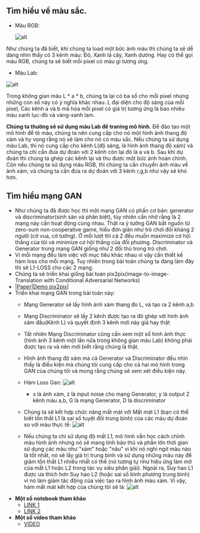 ## Tìm hiểu về màu sắc.

* Màu RGB:

    ![alt](https://raw.githubusercontent.com/moein-shariatnia/Deep-Learning/main/Image%20Colorization%20Tutorial/files/rgb.jpg)

Như chúng ta đã biết, khi chúng ta load một bức ảnh màu thì chúng ta sẽ dễ dàng nhìn thấy có 3 kênh màu: Đỏ, Xanh lá cây, Xanh dương. Hay có thể gọi màu RGB, chúng ta sẽ biết mỗi pixel có màu gì tương ứng. 

* Màu Lab:

![alt](https://raw.githubusercontent.com/moein-shariatnia/Deep-Learning/main/Image%20Colorization%20Tutorial/files/lab.jpg)

Trong không gian màu L * a * b, chúng ta lại có ba số cho mỗi pixel nhưng những con số này có ý nghĩa khác nhau. L đại diện cho độ sáng của mỗi pixel, Các kênh a và b mã hóa mỗi pixel có giá trị tương ứng là bao nhiêu màu xanh lục-đỏ và vàng-xanh lam.

**Chúng ta thường sẽ sử dụng màu Lab để traning mô hình**. Để đào tạo một mô hình để tô màu, chúng ta nên cung cấp cho nó một hình ảnh thang độ xám và hy vọng rằng nó sẽ làm cho nó có màu sắc. Nếu chúng ta sử dụng màu Lab, thì nó cung cấp cho kênh L(độ sáng, là hình ảnh thang độ xám) và chúng ta chỉ cần đưa dự đoán với 2 kênh còn lại đó là a và b. Sau khi dự đoán thì chúng ta ghép các kênh lại và thu được một bức ảnh hoàn chỉnh. Còn nếu chúng ta sử dụng màu RGB, thì chúng ta cần chuyển ảnh màu về ảnh xám, và chúng ta cần đưa ra dự đoán với 3 kênh r,g,b như vậy sẽ khó hơn. 

## Tìm hiểu mạng GAN

* Như chúng ta đã được học thì một mạng GAN có phần cơ bản: generator và discriminator(sinh sản và phân biệt), tùy nhiên cần nhớ rằng là 2 mạng này cần hoạt động cùng nhau. Thật ra ỷ tưởng GAN bắt nguồn từ zero-sum non-cooperative game, hiểu đơn giản như trò chơi đối kháng 2 người (cờ vua, cờ tướng). Ở mỗi lượt thì cả 2 đều muốn maximize cơ hội thắng của tôi và minimize cơ hội thắng của đối phương. Discriminator và Generator trong mạng GAN giống như 2 đối thủ trong trò chơi. 
* Vì mỗi mạng đều làm việc với mục tiêu khác nhau vì vậy cần thiết kế hàm loss cho mỗi mạng. Tuy nhiên trong bài toán chúng ta đang làm đây thì sẽ L1-LOSS cho các 2 mạng.
* Chúng ta sẽ triển khai giống bài toán pix2pix(image-to-image-Translation with Conditional Adversarial Networks)
* |[Paper](https://arxiv.org/abs/1611.07004)|[Demo pix2pix](https://affinelayer.com/pixsrv/)|
* Triển khai mạng GAN trong bài toán này:
  * Mạng Generator sẽ lấy hình ảnh xám thang đo L, và tạo ra 2 kênh a,b
  * Mạng Discriminator sẽ lấy 2 kênh được tạo ra đó ghép với hình ảnh xám đầu(Kênh L) và quyết định 3 kênh mới này giả hay thật
  * Tất nhiên Mạng Discriminator cũng cần xem một số hình ảnh thực (hình ảnh 3 kênh một lần nữa trong không gian màu Lab) không phải được tạo ra và nên mới biết rằng chúng là thật. 
  * Hình ảnh thang độ xám mà cả Generator và Discriminator đều nhìn thấy là điều kiện mà chúng tôi cung cấp cho cả hai mô hình trong GAN của chúng tôi và mong rằng chúng sẽ xem xét điều kiện này.
  * Hàm Loss Gan:
    ![alt](https://raw.githubusercontent.com/moein-shariatnia/Deep-Learning/main/Image%20Colorization%20Tutorial/files/GAN_loss.jpg) 
    
    * x là ảnh xám, z là input noise cho mạng Generator, y là output 2 kênh màu a,b, G là mạng Generator, D là discriminator
  * Chúng ta sẽ kết hợp chức năng mất mát với Mất mát L1 (bạn có thể biết tổn thất L1 là sai số tuyệt đối trung bình) của các màu dự đoán so với màu thực tế:
    ![alt](https://raw.githubusercontent.com/moein-shariatnia/Deep-Learning/main/Image%20Colorization%20Tutorial/files/l1_loss.jpg)
  * Nếu chúng ta chỉ sử dụng độ mất L1, mô hình vẫn học cách chỉnh màu hình ảnh nhưng nó sẽ mang tính bảo thủ và phần lớn thời gian sử dụng các màu như "xám" hoặc "nâu" vì khi nó nghi ngờ màu nào là tốt nhất, nó sẽ lấy giá trị trung bình và sử dụng những màu này để giảm tổn thất L1 nhiều nhất có thể (nó tương tự như hiệu ứng làm mờ của mất L1 hoặc L2 trong tác vụ siêu phân giải). Ngoài ra, Suy hao L1 được ưa thích hơn Suy hao L2 (hoặc sai số bình phương trung bình) vì nó làm giảm tác động của việc tạo ra hình ảnh màu xám. Vì vậy, hàm mất mát kết hợp của chúng tôi sẽ là:
    ![alt](https://raw.githubusercontent.com/moein-shariatnia/Deep-Learning/main/Image%20Colorization%20Tutorial/files/loss.jpg)
* **Một số notebook tham khảo**
  * [LINK 1](https://colab.research.google.com/drive/1EUdLJpo39zMW6JLhya4_E1nJQ4WegZVl?authuser=1#scrollTo=Q_Unpb58dohK)
  * [LINK 2](https://colab.research.google.com/github/moein-shariatnia/Deep-Learning/blob/main/Image%20Colorization%20Tutorial/Image%20Colorization%20with%20U-Net%20and%20GAN%20Tutorial.ipynb) 
* **Một số video tham khảo**
  * [VIDEO](https://www.youtube.com/watch?v=v88IUAsgfz0) 
